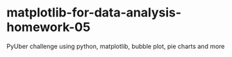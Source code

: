 # matplotlib-for-data-analysis-homework-05
PyUber challenge using python, matplotlib, bubble plot, pie charts and more

